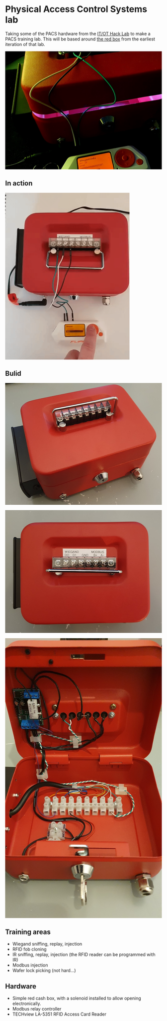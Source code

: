 # Physical Access Control Systems lab

Taking some of the PACS hardware from the [IT/OT Hack
Lab](https://github.com/thisismyrobot/IT-OT-hack-lab) to make a PACS training
lab. This will be based around [the red
box](https://github.com/thisismyrobot/IT-OT-hack-lab/blob/df48e1e9c3eb5dedd9a71def0c8c5bff6352a379/img/lab.jpg)
from the earliest iteration of that lab.

![](img/night.jpg)

## In action

![](img/wiegand.gif)

## Bulid

![](img/iso.jpg)

![](img/top.jpg)

![](img/inside.jpg)

## Training areas

 - Wiegand sniffing, replay, injection
 - RFID fob cloning
 - IR sniffing, replay, injection (the RFID reader can be programmed with IR)
 - Modbus injection
 - Wafer lock picking (not hard...)

## Hardware

 - Simple red cash box, with a solenoid installed to allow opening electronically.
 - Modbus relay controller
 - TECHview LA-5351 RFID Access Card Reader
